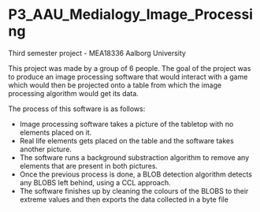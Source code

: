 # P3_AAU_Medialogy_Image_Processing
Third semester project - MEA18336 Aalborg University

This project was made by a group of 6 people. The goal of the project was to produce an image processing software that would interact with a game which would then be projected onto a table from which the image processing algorithm would get its data.

The process of this software is as follows:
- Image processing software takes a picture of the tabletop with no elements placed on it.
- Real life elements gets placed on the table and the software takes another picture.
- The software runs a background substraction algorithm to remove any elements that are present in both pictures.
- Once the previous process is done, a BLOB detection algorithm detects any BLOBS left behind, using a CCL approach.
- The software finishes up by cleaning the colours of the BLOBS to their extreme values and then exports the data collected in a byte file

